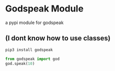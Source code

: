 # Godspeak Module
a pypi module for godspeak 

(I dont know how to use classes)
---

```python
pip3 install godspeak
```

```python
from godspeak import god
god.speak(10)
```